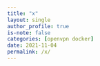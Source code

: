 ```yaml
---
title: "x"
layout: single
author_profile: true
is-note: false
categories: [openvpn docker]
date: 2021-11-04
permalink: /x/
---
```

